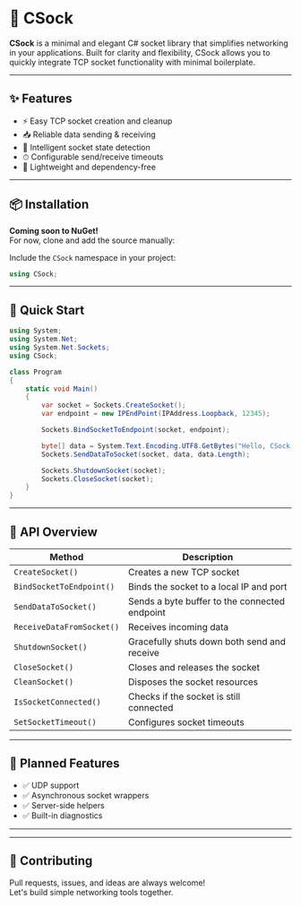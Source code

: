 # 🧩 CSock

**CSock** is a minimal and elegant C# socket library that simplifies networking in your applications. Built for clarity and flexibility, CSock allows you to quickly integrate TCP socket functionality with minimal boilerplate.

---

## ✨ Features

- ⚡ Easy TCP socket creation and cleanup
- 📥 Reliable data sending & receiving
- 🧠 Intelligent socket state detection
- ⏱ Configurable send/receive timeouts
- 🔌 Lightweight and dependency-free

---

## 📦 Installation

**Coming soon to NuGet!**  
For now, clone and add the source manually:


Include the `CSock` namespace in your project:

```csharp
using CSock;
```

---

## 🧪 Quick Start

```csharp
using System;
using System.Net;
using System.Net.Sockets;
using CSock;

class Program
{
    static void Main()
    {
        var socket = Sockets.CreateSocket();
        var endpoint = new IPEndPoint(IPAddress.Loopback, 12345);

        Sockets.BindSocketToEndpoint(socket, endpoint);

        byte[] data = System.Text.Encoding.UTF8.GetBytes("Hello, CSock!");
        Sockets.SendDataToSocket(socket, data, data.Length);

        Sockets.ShutdownSocket(socket);
        Sockets.CloseSocket(socket);
    }
}
```

---

## 🧰 API Overview

| Method                          | Description                                      |
|-------------------------------|--------------------------------------------------|
| `CreateSocket()`              | Creates a new TCP socket                        |
| `BindSocketToEndpoint()`      | Binds the socket to a local IP and port         |
| `SendDataToSocket()`          | Sends a byte buffer to the connected endpoint   |
| `ReceiveDataFromSocket()`     | Receives incoming data                          |
| `ShutdownSocket()`            | Gracefully shuts down both send and receive     |
| `CloseSocket()`               | Closes and releases the socket                  |
| `CleanSocket()`               | Disposes the socket resources                   |
| `IsSocketConnected()`         | Checks if the socket is still connected         |
| `SetSocketTimeout()`          | Configures socket timeouts                      |

---

## 🔮 Planned Features

- ✅ UDP support  
- ✅ Asynchronous socket wrappers  
- ✅ Server-side helpers  
- ✅ Built-in diagnostics

---
---

## 🤝 Contributing

Pull requests, issues, and ideas are always welcome!  
Let's build simple networking tools together.

